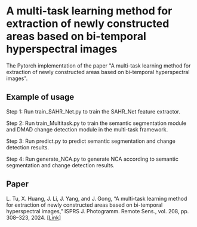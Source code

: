 # A multi-task learning method for extraction of newly constructed areas based on bi-temporal hyperspectral images

The Pytorch implementation of the paper "A multi-task learning method for extraction of newly constructed areas based on bi-temporal hyperspectral images".

## Example of usage

Step 1: Run train_SAHR_Net.py to train the SAHR_Net feature extractor.

Step 2: Run train_Multitask.py to train the semantic segmentation module and DMAD change detection module in the multi-task framework.

Step 3: Run predict.py to predict semantic segmentation and change detection results.

Step 4: Run generate_NCA.py to generate NCA according to semantic segmentation and change detection results.

## Paper

L. Tu, X. Huang, J. Li, J. Yang, and J. Gong, “A multi-task learning method for extraction of newly constructed areas based on bi-temporal hyperspectral images,” ISPRS J. Photogramm. Remote Sens., vol. 208, pp. 308–323, 2024. [[Link]](https://www.sciencedirect.com/science/article/pii/S092427162400025X)

